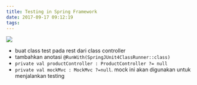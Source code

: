 ```yaml
---
title: Testing in Spring Framework
date: 2017-09-17 09:12:19
tags:
---
```


![](/images/spring-boot-banner.png)

- buat class test pada rest dari class controller
- tambahkan anotasi `@RunWith(SpringJUnit4ClassRunner::class)`
- `private val productController : ProductController ?= null`
- `private val mockMvc : MockMvc ?=null`. mock ini akan digunakan untuk menjalankan testing